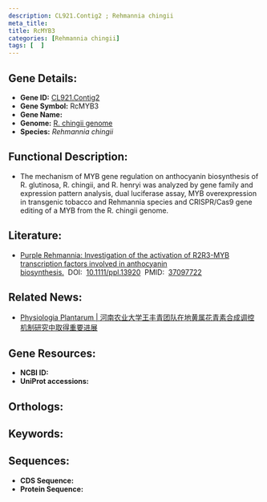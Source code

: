 ```yaml
---
description: CL921.Contig2 ; Rehmannia chingii
meta_title:
title: RcMYB3
categories: [Rehmannia chingii]
tags: [  ]
---
```


## Gene Details:
- **Gene ID:**	[CL921.Contig2]()
- **Gene Symbol:** RcMYB3
- **Gene Name:** 
- **Genome:** [R. chingii genome]()
- **Species:** *Rehmannia chingii*

## Functional Description:
   - The mechanism of MYB gene regulation on anthocyanin biosynthesis of R. glutinosa, R. chingii, and R. henryi was analyzed by gene family and expression pattern analysis, dual luciferase assay, MYB overexpression in transgenic tobacco and Rehmannia species and CRISPR/Cas9 gene editing of a MYB from the R. chingii genome.

## Literature:
   - [Purple Rehmannia: Investigation of the activation of R2R3-MYB transcription factors involved in anthocyanin biosynthesis.]( https://onlinelibrary.wiley.com/doi/10.1111/ppl.13920)&nbsp;&nbsp;DOI:&nbsp;&nbsp;[10.1111/ppl.13920](https://onlinelibrary.wiley.com/doi/10.1111/ppl.13920)&nbsp;&nbsp;PMID:&nbsp;&nbsp;[37097722](https://pubmed.ncbi.nlm.nih.gov/37097722/)

## Related News:
   - [Physiologia Plantarum | 河南农业大学王丰青团队在地黄属花青素合成调控机制研究中取得重要进展](https://mp.weixin.qq.com/s?__biz=Mzg3MDEwNDEyMg==&mid=2247549208&idx=5&sn=8d32a4eb21abb9191219a1f867ac58ff&chksm=d1110fa285ffe2b6b1a12a5ed1494c10fe59b94fa2c1f56cec67e3918e45a2fca7338024ad34&scene=27#wechat_redirect)

## Gene Resources:
- **NCBI ID:** [](https://www.ncbi.nlm.nih.gov/gene/?term=)
- **UniProt accessions:** [](https://www.uniprot.org/uniprotkb//entry)

## Orthologs:


## Keywords:


## Sequences:
- **CDS Sequence:**
- **Protein Sequence:**
